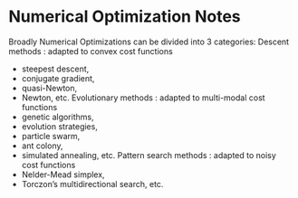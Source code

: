 # Numerical Optimization Notes

Broadly Numerical Optimizations can be divided into 3 categories:
Descent methods : adapted to convex cost functions
 - steepest descent, 
 - conjugate gradient, 
 - quasi-Newton, 
 - Newton, etc.
Evolutionary methods : adapted to multi-modal cost functions
 - genetic algorithms, 
 - evolution strategies, 
 - particle swarm, 
 - ant colony, 
 - simulated annealing, etc.
Pattern search methods : adapted to noisy cost functions
 - Nelder-Mead simplex, 
 - Torczon’s multidirectional search, etc.
